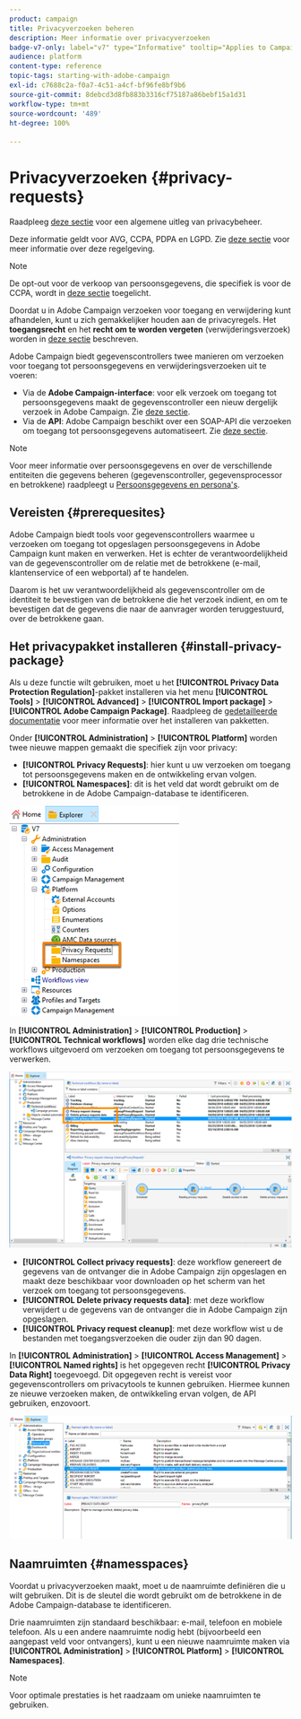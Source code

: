 ```yaml
---
product: campaign
title: Privacyverzoeken beheren
description: Meer informatie over privacyverzoeken
badge-v7-only: label="v7" type="Informative" tooltip="Applies to Campaign Classic v7 only"
audience: platform
content-type: reference
topic-tags: starting-with-adobe-campaign
exl-id: c7688c2a-f0a7-4c51-a4cf-bf96fe8bf9b6
source-git-commit: 8debcd3d8fb883b3316cf75187a86bebf15a1d31
workflow-type: tm+mt
source-wordcount: '489'
ht-degree: 100%

---
```


# Privacyverzoeken {#privacy-requests}



Raadpleeg [deze sectie](privacy-management.md) voor een algemene uitleg van privacybeheer.

Deze informatie geldt voor AVG, CCPA, PDPA en LGPD. Zie [deze sectie](privacy-management.md#privacy-management-regulations) voor meer informatie over deze regelgeving.

>[!NOTE]
>
>De opt-out voor de verkoop van persoonsgegevens, die specifiek is voor de CCPA, wordt in [deze sectie](#sale-of-personal-information-ccpa) toegelicht.

<!--Installation procedures described in this document are applicable starting Campaign Classic 18.4 (build 8931+). If you are running on a previous version, refer to this [technote](https://helpx.adobe.com/campaign/kb/how-to-install-gdpr-package-on-legacy-versions.html).-->

Doordat u in Adobe Campaign verzoeken voor toegang en verwijdering kunt afhandelen, kunt u zich gemakkelijker houden aan de privacyregels. Het **toegangsrecht** en het **recht om te worden vergeten** (verwijderingsverzoek) worden in [deze sectie](privacy-management.md#right-access-forgotten) beschreven.

Adobe Campaign biedt gegevenscontrollers twee manieren om verzoeken voor toegang tot persoonsgegevens en verwijderingsverzoeken uit te voeren:

* Via de **Adobe Campaign-interface**: voor elk verzoek om toegang tot persoonsgegevens maakt de gegevenscontroller een nieuw dergelijk verzoek in Adobe Campaign. Zie [deze sectie](privacy-requests-ui.md).
* Via de **API**: Adobe Campaign beschikt over een SOAP-API die verzoeken om toegang tot persoonsgegevens automatiseert. Zie [deze sectie](privacy-requests-api.md).

>[!NOTE]
>
>Voor meer informatie over persoonsgegevens en over de verschillende entiteiten die gegevens beheren (gegevenscontroller, gegevensprocessor en betrokkene) raadpleegt u [Persoonsgegevens en persona&#39;s](privacy-and-recommendations.md#personal-data).

## Vereisten {#prerequesites}

Adobe Campaign biedt tools voor gegevenscontrollers waarmee u verzoeken om toegang tot opgeslagen persoonsgegevens in Adobe Campaign kunt maken en verwerken. Het is echter de verantwoordelijkheid van de gegevenscontroller om de relatie met de betrokkene (e-mail, klantenservice of een webportal) af te handelen.

Daarom is het uw verantwoordelijkheid als gegevenscontroller om de identiteit te bevestigen van de betrokkene die het verzoek indient, en om te bevestigen dat de gegevens die naar de aanvrager worden teruggestuurd, over de betrokkene gaan.

## Het privacypakket installeren {#install-privacy-package}

Als u deze functie wilt gebruiken, moet u het **[!UICONTROL Privacy Data Protection Regulation]**-pakket installeren via het menu **[!UICONTROL Tools]** > **[!UICONTROL Advanced]** > **[!UICONTROL Import package]** > **[!UICONTROL Adobe Campaign Package]**. Raadpleeg de [gedetailleerde documentatie](../../installation/using/installing-campaign-standard-packages.md) voor meer informatie over het installeren van pakketten.

Onder **[!UICONTROL Administration]** > **[!UICONTROL Platform]** worden twee nieuwe mappen gemaakt die specifiek zijn voor privacy:

* **[!UICONTROL Privacy Requests]**: hier kunt u uw verzoeken om toegang tot persoonsgegevens maken en de ontwikkeling ervan volgen.
* **[!UICONTROL Namespaces]**: dit is het veld dat wordt gebruikt om de betrokkene in de Adobe Campaign-database te identificeren.

![](assets/privacy-folders.png)

In **[!UICONTROL Administration]** > **[!UICONTROL Production]** > **[!UICONTROL Technical workflows]** worden elke dag drie technische workflows uitgevoerd om verzoeken om toegang tot persoonsgegevens te verwerken.

![](assets/privacy-workflows.png)

* **[!UICONTROL Collect privacy requests]**: deze workflow genereert de gegevens van de ontvanger die in Adobe Campaign zijn opgeslagen en maakt deze beschikbaar voor downloaden op het scherm van het verzoek om toegang tot persoonsgegevens.
* **[!UICONTROL Delete privacy requests data]**: met deze workflow verwijdert u de gegevens van de ontvanger die in Adobe Campaign zijn opgeslagen.
* **[!UICONTROL Privacy request cleanup]**: met deze workflow wist u de bestanden met toegangsverzoeken die ouder zijn dan 90 dagen.

In **[!UICONTROL Administration]** > **[!UICONTROL Access Management]** > **[!UICONTROL Named rights]** is het opgegeven recht **[!UICONTROL Privacy Data Right]** toegevoegd. Dit opgegeven recht is vereist voor gegevenscontrollers om privacytools te kunnen gebruiken. Hiermee kunnen ze nieuwe verzoeken maken, de ontwikkeling ervan volgen, de API gebruiken, enzovoort.

![](assets/privacy-right.png)

## Naamruimten {#namesspaces}

Voordat u privacyverzoeken maakt, moet u de naamruimte definiëren die u wilt gebruiken. Dit is de sleutel die wordt gebruikt om de betrokkene in de Adobe Campaign-database te identificeren.

Drie naamruimten zijn standaard beschikbaar: e-mail, telefoon en mobiele telefoon. Als u een andere naamruimte nodig hebt (bijvoorbeeld een aangepast veld voor ontvangers), kunt u een nieuwe naamruimte maken via **[!UICONTROL Administration]** > **[!UICONTROL Platform]** > **[!UICONTROL Namespaces]**.

>[!NOTE]
>
>Voor optimale prestaties is het raadzaam om unieke naamruimten te gebruiken.

